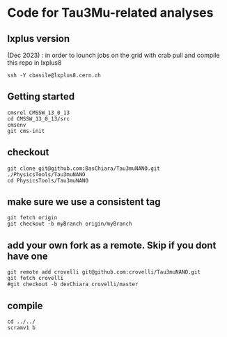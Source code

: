 # Code for Tau3Mu-related analyses

## lxplus version
(Dec 2023) : in order to lounch jobs on the grid with crab pull and compile this repo in lxplus8
```
ssh -Y cbasile@lxplus8.cern.ch
```

## Getting started

```shell
cmsrel CMSSW_13_0_13
cd CMSSW_13_0_13/src
cmsenv
git cms-init
```

## checkout 
```
git clone git@github.com:BasChiara/Tau3muNANO.git ./PhysicsTools/Tau3muNANO
cd PhysicsTools/Tau3muNANO
```

## make sure we use a consistent tag
```
git fetch origin
git checkout -b myBranch origin/myBranch
```

## add your own fork as a remote. Skip if you dont have one
```
git remote add crovelli git@github.com:crovelli/Tau3muNANO.git
git fetch crovelli
#git checkout -b devChiara crovelli/master
```

## compile
```
cd ../../
scramv1 b
```
